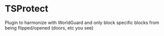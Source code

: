 # TSProtect
Plugin to harmonize with WorldGuard and only block specific blocks from being flipped/opened (doors, etc you see)

